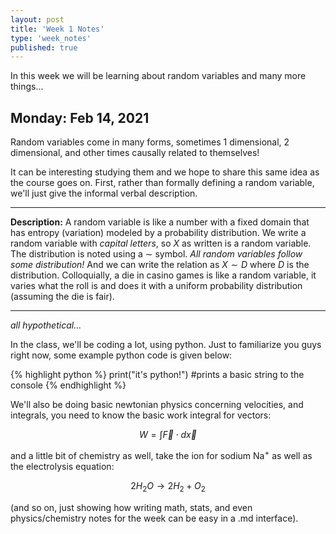```yaml
---
layout: post
title: 'Week 1 Notes'
type: 'week_notes'
published: true
---
```


<!-- lecture notes easy to write in .md, just an illustration, glossy feel, easy to read and review, browsers can save it using 'save as' feature for offline viewing -->

In this week we will be learning about random variables and many more things...


## Monday: Feb 14, 2021

Random variables come in many forms, sometimes 1 dimensional, 2 dimensional, and other times causally related to themselves!

It can be interesting studying them and we hope to share this same idea as the course goes on. First, rather than formally defining a random variable, we'll just give the informal verbal description.

---
**Description:** A random variable is like a number with a fixed domain that has entropy (variation) modeled by a probability distribution. We write a random variable with *capital letters*, so $X$ as written is a random variable. The distribution is noted using a $\sim$ symbol. *All random variables follow some distribution!* And we can write the relation as $X \sim D$ where $D$ is the distribution. Colloquially, a die in casino games is like a random variable, it varies what the roll is and does it with a uniform probability distribution (assuming the die is fair).

---

*all hypothetical...*

In the class, we'll be coding a lot, using python. Just to familiarize you guys right now, some example python code is given below:

{% highlight python %}
print("it's python!") #prints a basic string to the console
{% endhighlight %}

We'll also be doing basic newtonian physics concerning velocities, and integrals, you need to know the basic work integral for vectors:

$$
W = \int \vec{F} \cdot d\vec{x}
$$

and a little bit of chemistry as well, take the ion for sodium $\text{Na}^+$ as well as the electrolysis equation:

$$
2H_2O \to 2H_2 + O_2
$$


(and so on, just showing how writing math, stats, and even physics/chemistry notes for the week can be easy in a .md interface).
